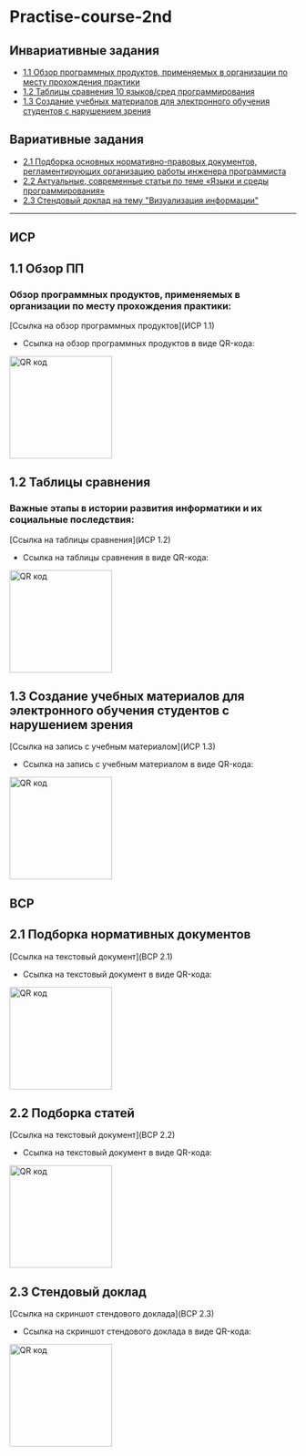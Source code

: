 # Practise-course-2nd

## Инвариативные задания

* [1.1 Обзор программных продуктов, применяемых в организации по месту прохождения практики](#11-обзор-пп)
* [1.2 Таблицы сравнения 10 языков/сред программирования](#12-таблицы-сравнения)
* [1.3 Создание учебных материалов для электронного обучения студентов с нарушением зрения](#13-создание-учебных-материалов-для-электронного-обучения-студентов-с-нарушением-зрения)

## Вариативные задания
* [2.1 Подборка основных нормативно-правовых документов, регламентирующих организацию работы инженера программиста](#21-подборка-нормативных-документов)
* [2.2 Актуальные, современные статьи по теме «Языки и среды программирования»](#22-подборка-статей)
* [2.3 Стендовый доклад на тему "Визуализация информации"](#23-стендовый-доклад)

-------

## ИСР

## 1.1 Обзор ПП

### Обзор программных продуктов, применяемых в организации по месту прохождения практики:

[Ссылка на обзор программных продуктов](ИСР 1.1)

* Ссылка на обзор программных продуктов в виде QR-кода:

<a href="http://qrcoder.ru" target="_blank"><img src="http://qrcoder.ru/code/?https%3A%2F%2Fgithub.com%2Filya-s-h%2FPractise-course-1st%2Ftree%2Fmaster%2FPractise%2F1.1&4&0" width="180" height="180" border="0" title="QR код"></a>

## 1.2 Таблицы сравнения

### Важные этапы в истории развития информатики и их социальные последствия:

[Ссылка на таблицы сравнения](ИСР 1.2)

* Ссылка на таблицы сравнения в виде QR-кода:

<a href="http://qrcoder.ru" target="_blank"><img src="http://qrcoder.ru/code/?https%3A%2F%2Fgithub.com%2Filya-s-h%2FPractise-course-1st%2Ftree%2Fmaster%2FPractise%2F1.2&4&0" width="180" height="180" border="0" title="QR код"></a>

## 1.3 Создание учебных материалов для электронного обучения студентов с нарушением зрения

[Ссылка на запись с учебным материалом](ИСР 1.3)

* Ссылка на запись с учебным материалом в виде QR-кода:

<a href="http://qrcoder.ru" target="_blank"><img src="http://qrcoder.ru/code/?https%3A%2F%2Fgithub.com%2Filya-s-h%2FPractise-course-1st%2Ftree%2Fmaster%2FPractise%2F1.3&4&0" width="180" height="180" border="0" title="QR код"></a>


## ВСР

## 2.1 Подборка нормативных документов

[Ссылка на текстовый документ](ВСР 2.1)

* Ссылка на текстовый документ в виде QR-кода:

<a href="http://qrcoder.ru" target="_blank"><img src="http://qrcoder.ru/code/?https%3A%2F%2Fgithub.com%2Filya-s-h%2FPractise-course-1st%2Ftree%2Fmaster%2FPractise%2F2.1&4&0" width="180" height="180" border="0" title="QR код"></a>

## 2.2 Подборка статей

[Ссылка на текстовый документ](ВСР 2.2)

* Ссылка на текстовый документ в виде QR-кода:

<a href="http://qrcoder.ru" target="_blank"><img src="http://qrcoder.ru/code/?https%3A%2F%2Fgithub.com%2Filya-s-h%2FPractise-course-1st%2Ftree%2Fmaster%2FPractise%2F2.2&4&0" width="180" height="180" border="0" title="QR код"></a>

## 2.3 Стендовый доклад

[Ссылка на скриншот стендового доклада](ВСР 2.3)

* Ссылка на скриншот стендового доклада в виде QR-кода:

<a href="http://qrcoder.ru" target="_blank"><img src="http://qrcoder.ru/code/?https%3A%2F%2Fgithub.com%2Filya-s-h%2FPractise-course-1st%2Ftree%2Fmaster%2FPractise%2F2.3&4&0" width="180" height="180" border="0" title="QR код"></a>


